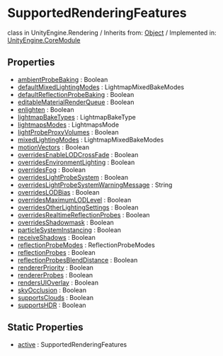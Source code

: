 # SupportedRenderingFeatures
class in UnityEngine.Rendering
 / Inherits from: <a href="https://docs.unity3d.com/6000.0/Documentation/ScriptReference/Object.html">Object</a> / Implemented in: <a href="https://docs.unity3d.com/6000.0/Documentation/ScriptReference/UnityEngine.CoreModule.html">UnityEngine.CoreModule</a>
## Properties
- <a href="https://docs.unity3d.com/6000.0/Documentation/ScriptReference/SupportedRenderingFeatures-ambientProbeBaking.html">ambientProbeBaking</a> : Boolean
- <a href="https://docs.unity3d.com/6000.0/Documentation/ScriptReference/SupportedRenderingFeatures-defaultMixedLightingModes.html">defaultMixedLightingModes</a> : LightmapMixedBakeModes
- <a href="https://docs.unity3d.com/6000.0/Documentation/ScriptReference/SupportedRenderingFeatures-defaultReflectionProbeBaking.html">defaultReflectionProbeBaking</a> : Boolean
- <a href="https://docs.unity3d.com/6000.0/Documentation/ScriptReference/SupportedRenderingFeatures-editableMaterialRenderQueue.html">editableMaterialRenderQueue</a> : Boolean
- <a href="https://docs.unity3d.com/6000.0/Documentation/ScriptReference/SupportedRenderingFeatures-enlighten.html">enlighten</a> : Boolean
- <a href="https://docs.unity3d.com/6000.0/Documentation/ScriptReference/SupportedRenderingFeatures-lightmapBakeTypes.html">lightmapBakeTypes</a> : LightmapBakeType
- <a href="https://docs.unity3d.com/6000.0/Documentation/ScriptReference/SupportedRenderingFeatures-lightmapsModes.html">lightmapsModes</a> : LightmapsMode
- <a href="https://docs.unity3d.com/6000.0/Documentation/ScriptReference/SupportedRenderingFeatures-lightProbeProxyVolumes.html">lightProbeProxyVolumes</a> : Boolean
- <a href="https://docs.unity3d.com/6000.0/Documentation/ScriptReference/SupportedRenderingFeatures-mixedLightingModes.html">mixedLightingModes</a> : LightmapMixedBakeModes
- <a href="https://docs.unity3d.com/6000.0/Documentation/ScriptReference/SupportedRenderingFeatures-motionVectors.html">motionVectors</a> : Boolean
- <a href="https://docs.unity3d.com/6000.0/Documentation/ScriptReference/SupportedRenderingFeatures-overridesEnableLODCrossFade.html">overridesEnableLODCrossFade</a> : Boolean
- <a href="https://docs.unity3d.com/6000.0/Documentation/ScriptReference/SupportedRenderingFeatures-overridesEnvironmentLighting.html">overridesEnvironmentLighting</a> : Boolean
- <a href="https://docs.unity3d.com/6000.0/Documentation/ScriptReference/SupportedRenderingFeatures-overridesFog.html">overridesFog</a> : Boolean
- <a href="https://docs.unity3d.com/6000.0/Documentation/ScriptReference/SupportedRenderingFeatures-overridesLightProbeSystem.html">overridesLightProbeSystem</a> : Boolean
- <a href="https://docs.unity3d.com/6000.0/Documentation/ScriptReference/SupportedRenderingFeatures-overridesLightProbeSystemWarningMessage.html">overridesLightProbeSystemWarningMessage</a> : String
- <a href="https://docs.unity3d.com/6000.0/Documentation/ScriptReference/SupportedRenderingFeatures-overridesLODBias.html">overridesLODBias</a> : Boolean
- <a href="https://docs.unity3d.com/6000.0/Documentation/ScriptReference/SupportedRenderingFeatures-overridesMaximumLODLevel.html">overridesMaximumLODLevel</a> : Boolean
- <a href="https://docs.unity3d.com/6000.0/Documentation/ScriptReference/SupportedRenderingFeatures-overridesOtherLightingSettings.html">overridesOtherLightingSettings</a> : Boolean
- <a href="https://docs.unity3d.com/6000.0/Documentation/ScriptReference/SupportedRenderingFeatures-overridesRealtimeReflectionProbes.html">overridesRealtimeReflectionProbes</a> : Boolean
- <a href="https://docs.unity3d.com/6000.0/Documentation/ScriptReference/SupportedRenderingFeatures-overridesShadowmask.html">overridesShadowmask</a> : Boolean
- <a href="https://docs.unity3d.com/6000.0/Documentation/ScriptReference/SupportedRenderingFeatures-particleSystemInstancing.html">particleSystemInstancing</a> : Boolean
- <a href="https://docs.unity3d.com/6000.0/Documentation/ScriptReference/SupportedRenderingFeatures-receiveShadows.html">receiveShadows</a> : Boolean
- <a href="https://docs.unity3d.com/6000.0/Documentation/ScriptReference/SupportedRenderingFeatures-reflectionProbeModes.html">reflectionProbeModes</a> : ReflectionProbeModes
- <a href="https://docs.unity3d.com/6000.0/Documentation/ScriptReference/SupportedRenderingFeatures-reflectionProbes.html">reflectionProbes</a> : Boolean
- <a href="https://docs.unity3d.com/6000.0/Documentation/ScriptReference/SupportedRenderingFeatures-reflectionProbesBlendDistance.html">reflectionProbesBlendDistance</a> : Boolean
- <a href="https://docs.unity3d.com/6000.0/Documentation/ScriptReference/SupportedRenderingFeatures-rendererPriority.html">rendererPriority</a> : Boolean
- <a href="https://docs.unity3d.com/6000.0/Documentation/ScriptReference/SupportedRenderingFeatures-rendererProbes.html">rendererProbes</a> : Boolean
- <a href="https://docs.unity3d.com/6000.0/Documentation/ScriptReference/SupportedRenderingFeatures-rendersUIOverlay.html">rendersUIOverlay</a> : Boolean
- <a href="https://docs.unity3d.com/6000.0/Documentation/ScriptReference/SupportedRenderingFeatures-skyOcclusion.html">skyOcclusion</a> : Boolean
- <a href="https://docs.unity3d.com/6000.0/Documentation/ScriptReference/SupportedRenderingFeatures-supportsClouds.html">supportsClouds</a> : Boolean
- <a href="https://docs.unity3d.com/6000.0/Documentation/ScriptReference/SupportedRenderingFeatures-supportsHDR.html">supportsHDR</a> : Boolean
## Static Properties
- <a href="https://docs.unity3d.com/6000.0/Documentation/ScriptReference/SupportedRenderingFeatures-active.html">active</a> : SupportedRenderingFeatures
